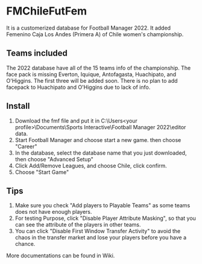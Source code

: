 # FMChileFutFem

It is a customerized database for Football Manager 2022. It added Femenino Caja Los Andes (Primera A) of Chile women's championship.

## Teams included
The 2022 database have all of the 15 teams info of the championship.
The face pack is missing Everton, Iquique, Antofagasta, Huachipato, and O'Higgins. The first three will be added soon. There is no plan to add facepack to Huachipato and O'Higgins due to lack of info.


## Install
1. Download the fmf file and put it in C:\Users\<your profile>\Documents\Sports Interactive\Football Manager 2022\editor data. 
2. Start Football Manager and choose start a new game. then choose "Career"
3. In the database, select the database name that you just downloaded, then choose "Advanced Setup"
4. Click Add/Remove Leagues, and choose Chile, click confirm.
5. Choose "Start Game"

## Tips
1. Make sure you check "Add players to Playable Teams" as some teams does not have enough players.
2. For testing Purpose, click "Disable Player Attribute Masking", so that you can see the attribute of the players in other teams.
3. You can click "Disable First Window Transfer Activity" to avoid the chaos in the transfer market and lose your players before you have a chance.

More documentations can be found in Wiki.




